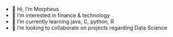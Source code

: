 - 👋 Hi, I’m Morpheus
- 👀 I’m interested in finance & technology
- 🌱 I’m currently learning java, C, python, R
- 💞️ I’m looking to collaborate on projects regarding Data Science
